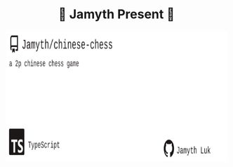 <!-- built at 2022-08-10T00:00:00 -->
<h1 align="center">
🎉 Jamyth Present 🎉
</h1>
<p align="center">
    <a href="https://github.com/Jamyth/chinese-chess">
        <img width="1000" height="300" src="./readme.svg" />
    </a>
</p>